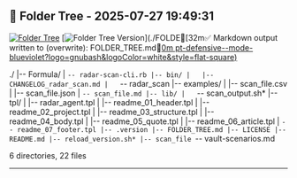 ## 📁 Folder Tree - 2025-07-27 19:49:31 ##

[![Folder Tree](https://img.shields.io/badge/folder--tree-generated-blue?logo=tree&style=flat-square)](./FOLDER_TREE.md)
[![Folder Tree Version](https://img.shields.io/badge/folder--tree-v1.5.6-purple?style=flat-square)](./FOLDE[32m✅ Markdown output written to (overwrite): FOLDER_TREE.md[0m
pt-defensive--mode-blueviolet?logo=gnubash&logoColor=white&style=flat-square)](https://en.wikipedia.org/wiki/Defensive_programming)

./
|-- Formula/
|   `-- radar-scan-cli.rb
|-- bin/
|   |-- CHANGELOG_radar_scan.md
|   `-- radar_scan
|-- examples/
|   |-- scan_file.csv
|   |-- scan_file.json
|   `-- scan_file.md
|-- lib/
|   `-- scan_output.sh*
|-- tpl/
|   |-- radar_agent.tpl
|   |-- readme_01_header.tpl
|   |-- readme_02_project.tpl
|   |-- readme_03_structure.tpl
|   |-- readme_04_body.tpl
|   |-- readme_05_quote.tpl
|   |-- readme_06_article.tpl
|   `-- readme_07_footer.tpl
|-- .version
|-- FOLDER_TREE.md
|-- LICENSE
|-- README.md
|-- reload_version.sh*
|-- scan_file
`-- vault-scenarios.md

6 directories, 22 files

---
